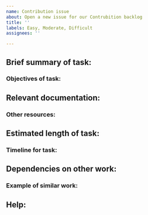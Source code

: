 ```yaml
---
name: Contribution issue
about: Open a new issue for our Contrubition backlog
title: ''
labels: Easy, Moderate, Difficult
assignees: ''

---
```


## Brief summary of task:

<!-- What do you want people to do? -->

### Objectives of task:

<!-- List a summary of objectives for this task, e.g. why is this task important? -->

## Relevant documentation:

<!-- Provide links to relevant documentation that contributors will need to complete this task effectively. -->

### Other resources:

<!-- Link to any other support materials or resources that will help a contributor with this task. -->

## Estimated length of task:

<!-- How long do you estimate this task will take? -->

### Timeline for task:

<!-- When would you like this task to be completed? Are there any date restrictions for when it can commence? -->

## Dependencies on other work:

<!-- Are there any dependencies? List these and outline where how this task aligns with the other work. -->

### Example of similar work:

<!-- If there are any examples of similar work that would help contributors, please point to them here. -->

## Help:

<!-- Provide details of where the contributor can find help if they have questions about the task.
You can always [reach out to the Planet4 team](https://groups.google.com/u/1/a/greenpeace.org/g/planet4-group) if you have a question. -->
